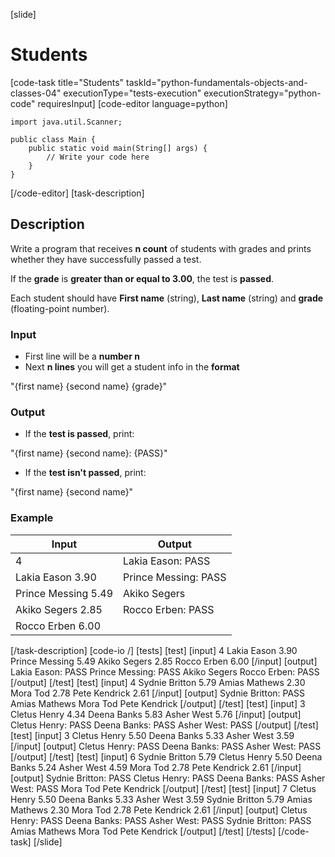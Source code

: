 [slide]
# Students
[code-task title="Students" taskId="python-fundamentals-objects-and-classes-04" executionType="tests-execution" executionStrategy="python-code" requiresInput]
[code-editor language=python]
```
import java.util.Scanner;

public class Main {
    public static void main(String[] args) {
        // Write your code here
    }
}
```
[/code-editor]
[task-description]
## Description
Write a program that receives **n count** of students with grades and prints whether they have successfully passed a test.

If the **grade** is **greater than or equal to 3.00**, the test is **passed**.

Each student should have **First name** (string), **Last name** (string) and **grade** (floating-point number).

### Input
- First line will be a **number n**
- Next **n lines** you will get a student info in the **format** 

"\{first name\} \{second name\} \{grade\}"

### Output
- If the **test is passed**, print:

"\{first name\} \{second name\}: \{PASS\}"

- If the **test isn't passed**, print:

"\{first name\} \{second name\}"

### Example
| **Input** | **Output** |
| --- | --- |
| 4 | Lakia Eason: PASS |
| Lakia Eason 3.90 | Prince Messing: PASS |
| Prince Messing 5.49 | Akiko Segers |
| Akiko Segers 2.85 | Rocco Erben: PASS |
| Rocco Erben 6.00 | |

[/task-description]
[code-io /]
[tests]
[test]
[input]
4
Lakia Eason 3.90
Prince Messing 5.49
Akiko Segers 2.85
Rocco Erben 6.00
[/input]
[output]
Lakia Eason: PASS
Prince Messing: PASS
Akiko Segers
Rocco Erben: PASS
[/output]
[/test]
[test]
[input]
4
Sydnie Britton 5.79
Amias Mathews 2.30
Mora Tod 2.78
Pete Kendrick 2.61
[/input]
[output]
Sydnie Britton: PASS
Amias Mathews
Mora Tod
Pete Kendrick
[/output]
[/test]
[test]
[input]
3
Cletus Henry 4.34
Deena Banks 5.83
Asher West 5.76
[/input]
[output]
Cletus Henry: PASS
Deena Banks: PASS
Asher West: PASS
[/output]
[/test]
[test]
[input]
3
Cletus Henry 5.50
Deena Banks 5.33
Asher West 3.59
[/input]
[output]
Cletus Henry: PASS
Deena Banks: PASS
Asher West: PASS
[/output]
[/test]
[test]
[input]
6
Sydnie Britton 5.79
Cletus Henry 5.50
Deena Banks 5.24
Asher West 4.59
Mora Tod 2.78
Pete Kendrick 2.61
[/input]
[output]
Sydnie Britton: PASS
Cletus Henry: PASS
Deena Banks: PASS
Asher West: PASS
Mora Tod
Pete Kendrick
[/output]
[/test]
[test]
[input]
7
Cletus Henry 5.50
Deena Banks 5.33
Asher West 3.59
Sydnie Britton 5.79
Amias Mathews 2.30
Mora Tod 2.78
Pete Kendrick 2.61
[/input]
[output]
Cletus Henry: PASS
Deena Banks: PASS
Asher West: PASS
Sydnie Britton: PASS
Amias Mathews
Mora Tod
Pete Kendrick
[/output]
[/test]
[/tests]
[/code-task]
[/slide]